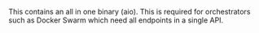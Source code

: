 This contains an all in one binary (aio). This is required
for orchestrators such as Docker Swarm which need all endpoints in a single
API.
